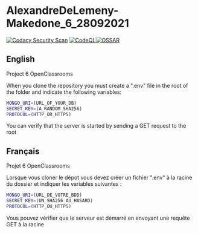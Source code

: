 # AlexandreDeLemeny-Makedone_6_28092021
[![Codacy Security Scan](https://github.com/nitatemic/AlexandreDeLemeny-Makedone_6_28092021/actions/workflows/codacy-analysis.yml/badge.svg)](https://github.com/nitatemic/AlexandreDeLemeny-Makedone_6_28092021/actions/workflows/codacy-analysis.yml) [![CodeQL](https://github.com/nitatemic/AlexandreDeLemeny-Makedone_6_28092021/actions/workflows/codeql-analysis.yml/badge.svg)](https://github.com/nitatemic/AlexandreDeLemeny-Makedone_6_28092021/actions/workflows/codeql-analysis.yml)[![OSSAR](https://github.com/nitatemic/AlexandreDeLemeny-Makedone_6_28092021/actions/workflows/ossar-analysis.yml/badge.svg)](https://github.com/nitatemic/AlexandreDeLemeny-Makedone_6_28092021/actions/workflows/ossar-analysis.yml)
## English
Project 6 OpenClassrooms

When you clone the repository you must create a ".env" file in the root of the folder and indicate the following variables:
```sh
MONGO_URI=(URL_OF_YOUR_DB)
SECRET_KEY=(A_RANDOM_SHA256)
PROTOCOL=(HTTP_OR_HTTPS)
```
You can verify that the server is started by sending a GET request to the root



## Français
Projet 6 OpenClassrooms

Lorsque vous cloner le dépot vous devez créer un fichier ".env" à la racine du dossier et indiquer les variables suivantes :
```sh
MONGO_URI=(URL_DE_VOTRE_BDD)
SECRET_KEY=(UN_SHA256_AU_HASARD)
PROTOCOL=(HTTP_OU_HTTPS)
```
Vous pouvez vérifier que le serveur est démarré en envoyant une requête GET à la racine
